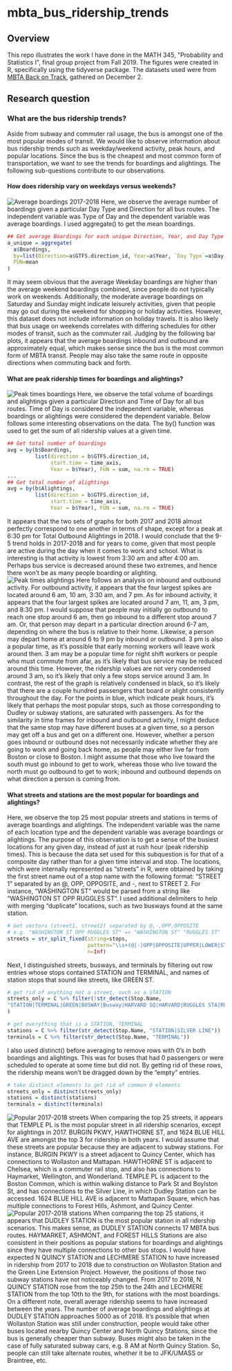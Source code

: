 # mbta_bus_ridership_trends
## Overview
This repo illustrates the work I have done in the MATH 345, "Probability and Statistics I", final group project from Fall 2019. The figures were created in R, specifically using the tidyverse package. The datasets used were from [MBTA Back on Track](https://mbtabackontrack.com/performance/#/download), gathered on December 2. 

## Research question
### What are the bus ridership trends?
Aside from subway and commuter rail usage, the bus is amongst one of the most popular modes of transit. We would like to observe information about bus ridership trends such as weekday/weekend activity, peak hours, and popular locations. Since the bus is the cheapest and most common form of transportation, we want to see the trends for boardings and alightings. The following sub-questions contribute to our observations. 

#### How does ridership vary on weekdays versus weekends? 
![Average boardings 2017-2018](https://github.com/jtquach1/mbta_bus_ridership_trends/blob/master/Outputs/average_boardings_2017_2018.jpg)
Here, we observe the average number of boardings given a particular Day Type and Direction for all bus routes. The independent variable was Type of Day and the dependent variable was average boardings. I used aggregate() to get the mean boardings. 
```R
## Get average Boardings for each unique Direction, Year, and Day Type
a_unique = aggregate(
  a$Boardings, 
  by=list(Direction=a$GTFS.direction_id, Year=a$Year, `Day Type`=a$Day.Type), 
  FUN=mean
)
```
It may seem obvious that the average Weekday boardings are higher than the average weekend boardings combined, since people do not typically work on weekends. Additionally, the moderate average boardings on Saturday and Sunday might indicate leisurely activities, given that people may go out during the weekend for shopping or holiday activities. However, this dataset does not include information on holiday travels. 
It is also likely that bus usage on weekends correlates with differing schedules for other modes of transit, such as the commuter rail. Judging by the following bar plots, it appears that the average boardings inbound and outbound are approximately equal, which makes sense since the bus is the most common form of MBTA transit. People may also take the same route in opposite directions when commuting back and forth. 

#### What are peak ridership times for boardings and alightings? 
![Peak times boardings](https://github.com/jtquach1/mbta_bus_ridership_trends/blob/master/Outputs/peak_times_boardings.jpg)
Here, we observe the total volume of boardings and alightings given a particular Direction and Time of Day for all bus routes. Time of Day is considered the independent variable, whereas boardings or alightings were considered the dependent variable. Below follows some interesting observations on the data. The by() function was used to get the sum of all ridership values at a given time. 
```R
## Get total number of boardings
avg = by(b$Boardings, 
         list(direction = b$GTFS.direction_id, 
              start.time = time_axis, 
              Year = b$Year), FUN = sum, na.rm = TRUE)
...
## Get total number of alightings
avg = by(b$Alightings, 
         list(direction = b$GTFS.direction_id, 
              start.time = time_axis, 
              Year = b$Year), FUN = sum, na.rm = TRUE)
```
It appears that the two sets of graphs for both 2017 and 2018 almost perfectly correspond to one another in terms of shape, except for a peak at 6:30 pm for Total Outbound Alightings in 2018. I would conclude that the 9-5 trend holds in 2017-2018 and for years to come, given that most people are active during the day when it comes to work and school. What is interesting is that activity is lowest from 3:30 am and after 4:00 am. Perhaps bus service is decreased around these two extremes, and hence there won’t be as many people boarding or alighting.  
![Peak times alightings](https://github.com/jtquach1/mbta_bus_ridership_trends/blob/master/Outputs/peak_times_alightings.jpg)
Here follows an analysis on inbound and outbound activity. For outbound activity, it appears that the four largest spikes are located around 6 am, 10 am,  3:30 am, and 7 pm. As for inbound activity, it appears that the four largest spikes are located around 7 am, 11, am, 3 pm, and 8:30 pm. I would suppose that people may initially go outbound to reach one stop around 6 am, then go inbound to a different stop around 7 am. Or, that person may depart in a particular direction around 6-7 am, depending on where the bus is relative to their home. Likewise, a person may depart home at around 6 to 9 pm by inbound or outbound. 3 pm is also a popular time, as it’s possible that early morning workers will leave work around then. 3 am may be a popular time for night shift workers or people who must commute from afar, as it’s likely that bus service may be reduced around this time. However, the ridership values are not very condensed around 3 am, so it’s likely that only a few stops service around 3 am. In contrast, the rest of the graph is relatively condensed in black, so it’s likely that there are a couple hundred passengers that board or alight consistently throughout the day. For the points in blue, which indicate peak hours, it’s likely that perhaps the most popular stops, such as those corresponding to Dudley or subway stations, are saturated with passengers. 
As for the similarity in time frames for inbound and outbound activity, I might deduce that the same stop may have different buses at a given time, so a person may get off a bus and get on a different one. However, whether a person goes inbound or outbound does not necessarily indicate whether they are going to work and going back home, as people may either live far from Boston or close to Boston. I might assume that those who live toward the south must go inbound to get to work, whereas those who live toward the north must go outbound to get to work; inbound and outbound depends on what direction a person is coming from. 

#### What streets and stations are the most popular for boardings and alightings?
Here, we observe the top 25 most popular streets and stations in terms of average boardings and alightings. The independent variable was the name of each location type and the dependent variable was average boardings or alightings. The purpose of this observation is to get a sense of the busiest locations for any given day, instead of just at rush hour (peak ridership times). This is because the data set used for this subquestion is for that of a composite day rather than for a given time interval and stop. The locations, which were internally represented as “streets” in R, were obtained by taking the first street name out of a stop name with the following format: “STREET 1” separated by an @, OPP, OPPOSITE, and -, next to STREET 2. For instance, “WASHINGTON ST” would be parsed from a string like “WASHINGTON ST OPP RUGGLES ST”. I used additional delimiters to help with merging “duplicate” locations, such as two busways found at the same station. 
```R
# Get vectors (street1, street2) separated by @,-,OPP,OPPOSITE
# e.g. "WASHINGTON ST OPP RUGGLES ST" => "WASHINGTON ST" "RUGGLES ST"
streets = str_split_fixed(string=stops, 
                          pattern="\\s+(@|-|OPP|OPPOSITE|UPPER|LOWER|STA|BA|WEST|EAST|AFTER|BEFORE)\\s+",
                          n=Inf)
```
Next, I distinguished streets, busways, and terminals by filtering out row entries whose stops contained STATION and TERMINAL, and names of station stops that sound like streets, like GREEN ST. 
```R
# get rid of anything not a street, such as a STATION
streets_only = C %>% filter(!str_detect(Stop.Name, 
"STATION|TERMINAL|GREEN|BUSWAY|Busway|HARVARD SQ|HARVARD|RUGGLES STA|RUGGLES|SILVER LINE|CTR|MALDEN|WONDERLAND|NOT A STOP|BROADWAY")
)

# get everything that is a STATION, TERMINAL
stations = C %>% filter(str_detect(Stop.Name, "STATION|SILVER LINE"))
terminals = C %>% filter(str_detect(Stop.Name, "TERMINAL"))
```
I also used distinct() before averaging to remove rows with 0’s in both boardings and alightings. This was for buses that had 0 passengers or were scheduled to operate at some time but did not. By getting rid of these rows, the ridership means won’t be dragged down by the “empty” entries. 
```R
# take distinct elements to get rid of common 0 elements
streets_only = distinct(streets_only)
stations = distinct(stations)
terminals = distinct(terminals)
```
![Popular 2017-2018 streets](https://github.com/jtquach1/mbta_bus_ridership_trends/blob/master/Outputs/popular_2017_2018_streets.jpg)
When comparing the top 25 streets, it appears that TEMPLE PL is the most popular street in all ridership scenarios, except for alightings in 2017. BURGIN PKWY, HAWTHORNE ST, and 1624 BLUE HILL AVE are amongst the top 3 for ridership in both years. I would assume that these streets are popular because they are adjacent to subway stations. For instance, BURGIN PKWY is a street adjacent to Quincy Center, which has connections to Wollaston and Mattapan. HAWTHORNE ST is adjacent to Chelsea, which is a commuter rail stop, and also has connections to Haymarket, Wellington, and Wonderland. TEMPLE PL is adjacent to the Boston Common, which is within walking distance to Park St and Boylston St, and has connections to the Silver Line, in which Dudley Station can be accessed. 1624 BLUE HILL AVE is adjacent to Mattapan Square, which has multiple connections to Forest Hills, Ashmont, and Quincy Center. 
![Popular 2017-2018 stations](https://github.com/jtquach1/mbta_bus_ridership_trends/blob/master/Outputs/popular_2017_2018_stations.jpg)
When comparing the top 25 stations, it appears that DUDLEY STATION is the most popular station in all ridership scenarios. This makes sense, as DUDLEY STATION connects 17 MBTA bus routes. HAYMARKET, ASHMONT, and FOREST HILLS Stations are also consistent in their positions as popular stations for boardings and alightings since they have multiple connections to other bus stops. I would have expected N QUINCY STATION and LECHMERE STATION to have increased in ridership from 2017 to 2018 due to construction on Wollaston Station and the Green Line Extension Project. However, the positions of those two subway stations have not noticeably changed. From 2017 to 2018, N QUINCY STATION rose from the top 25th to the 24th and LECHMERE STATION from the top 10th to the 9th, for stations with the most boardings. On a different note, overall average ridership seems to have increased between the years. The number of average boardings and alightings at DUDLEY STATION approaches 5000 as of 2018. It’s possible that when Wollaston Station was still under construction, people would take other buses located nearby Quincy Center and North Quincy Stations, since the bus is generally cheaper than subway. Buses might also be taken in the case of fully saturated subway cars, e.g. 8 AM at North Quincy Station. So, people can still take alternate routes, whether it be to JFK/UMASS or Braintree, etc. 
